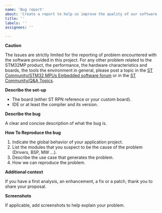 ```yaml
---
name: 'Bug report'
about: 'Create a report to help us improve the quality of our software'
title: ''
labels: ''
assignees: ''

---
```


**Caution**

The Issues are strictly limited for the reporting of problem encountered with the software provided in this project.
For any other problem related to the STM32MP product, the performance, the hardware characteristics and boards, the tools the environment in general, please post a topic in the [ST Community/STM32 MPUs Embedded software forum](https://community.st.com/t5/stm32-mpus-embedded-software/bd-p/mpu-embedded-software-forum) or in the [ST Community/Q&A Topics](https://community.st.com/s/topiccatalog).

**Describe the set-up**

 * The board (either ST RPN reference or your custom board).
 * IDE or at least the compiler and its version.

**Describe the bug**

A clear and concise description of what the bug is.

**How To Reproduce the bug**

1. Indicate the global behavior of your application project.
2. List the modules that you suspect to be the cause of the problem (Drivers, BSP, MW ...).
3. Describe the use case that generates the problem.
4. How we can reproduce the problem.


**Additional context**

If you have a first analysis, an enhancement, a fix or a patch, thank you to share your proposal.

**Screenshots**

If applicable, add screenshots to help explain your problem.
